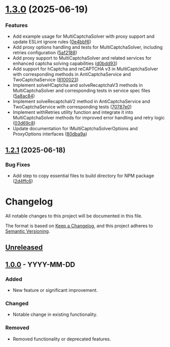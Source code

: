# [1.3.0](https://github.com/devalexanderdaza/multi-captcha-solver/compare/v1.2.1...v1.3.0) (2025-06-19)


### Features

* Add example usage for MultiCaptchaSolver with proxy support and update ESLint ignore rules ([0e4bbf6](https://github.com/devalexanderdaza/multi-captcha-solver/commit/0e4bbf6d7da4833c670674c35dff353dd0d62316))
* Add proxy options handling and tests for MultiCaptchaSolver, including retries configuration ([5af2188](https://github.com/devalexanderdaza/multi-captcha-solver/commit/5af21883895b65aa0146516d2124fa42e706fc64))
* Add proxy support to MultiCaptchaSolver and related services for enhanced captcha solving capabilities ([d0bdd93](https://github.com/devalexanderdaza/multi-captcha-solver/commit/d0bdd93a73faeb0a9e8bd0fbedc9e471c90f075f))
* Add support for hCaptcha and reCAPTCHA v3 in MultiCaptchaSolver with corresponding methods in AntiCaptchaService and TwoCaptchaService ([8100023](https://github.com/devalexanderdaza/multi-captcha-solver/commit/8100023064f81c650f54dc702a111c38d60f3ab4))
* Implement solveHCaptcha and solveRecaptchaV3 methods in MultiCaptchaSolver and corresponding tests in service spec files ([5a8ac84](https://github.com/devalexanderdaza/multi-captcha-solver/commit/5a8ac84ab44a1c94eb1dba8cea182108d77a9d65))
* Implement solveRecaptchaV2 method in AntiCaptchaService and TwoCaptchaService with corresponding tests ([70787e0](https://github.com/devalexanderdaza/multi-captcha-solver/commit/70787e025d61905790826c7ae2fb072eda5fe03b))
* Implement withRetries utility function and integrate it into MultiCaptchaSolver methods for improved error handling and retry logic ([03d69c8](https://github.com/devalexanderdaza/multi-captcha-solver/commit/03d69c8ec6bbae70f5101af381d77f068b0d4c54))
* Update documentation for IMultiCaptchaSolverOptions and ProxyOptions interfaces ([80dba9a](https://github.com/devalexanderdaza/multi-captcha-solver/commit/80dba9ad2b9aaae72a5cd1842d57edbc997d16e7))

## [1.2.1](https://github.com/devalexanderdaza/multi-captcha-solver/compare/v1.2.0...v1.2.1) (2025-06-18)

### Bug Fixes

- Add step to copy essential files to build directory for NPM package ([2d4ffc6](https://github.com/devalexanderdaza/multi-captcha-solver/commit/2d4ffc66d5e74798a6e246aa7ed488874520d08f))

# Changelog

All notable changes to this project will be documented in this file.

The format is based on [Keep a Changelog](https://keepachangelog.com/en/1.0.0/),
and this project adheres to [Semantic Versioning](https://semver.org/lang/en/1.0.0/).

## [Unreleased]

## [1.0.0] - YYYY-MM-DD

### Added

- New feature or significant improvement.

### Changed

- Notable change in existing functionality.

### Removed

- Removed functionality or deprecated features.

[Unreleased]: https://github.com/devalexanderdaza/multi-captcha-solver/compare/HEAD...main
[1.0.0]: https://github.com/devalexanderdaza/multi-captcha-solver/releases/tag/1.0.0
